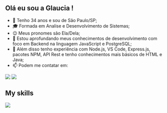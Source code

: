 ## Olá eu sou a Glaucia !

- 👋 Tenho 34 anos e sou de São Paulo/SP;
- 🎓 Formada em Analise e Desenvolvimento de Sistemas;
- 😉 Meus pronomes são Ela/Dela;
- 🌱 Estou aprofundando meus conhecimentos de desenvolvimento com foco em Backend na linguagem JavaScript e PostgreSQL;
- 📝 Além disso tenho experiência com Node.js, VS Code, Express.js, pacotes NPM, API Rest e tenho conhecimentos mais básicos de HTML e Java;
- 📫 Podem me contatar em: 
   
<div> 

  <a href = "mailto:galcastrossc@gmail.com"><img src="https://img.shields.io/badge/-Gmail-%23333?style=for-the-badge&logo=gmail&logoColor=white" target="_blank"></a>
  <a href="https://www.linkedin.com/in/glauciascastro/" target="_blank"><img src="https://img.shields.io/badge/-LinkedIn-%230077B5?style=for-the-badge&logo=linkedin&logoColor=white" target="_blank"></a> 
  
</div>

 ## My skills
   
<a href="https://skillicons.dev">
<img src="https://skillicons.dev/icons?i=js,nodejs,express,vscode,git,github,java,eclipse,html" />
</a>
</p>

